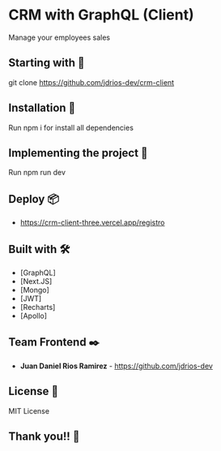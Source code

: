 # CRM with GraphQL (Client)

Manage your employees sales

## Starting with 🚀

git clone https://github.com/jdrios-dev/crm-client

## Installation 🔧

Run npm i for install all dependencies

## Implementing the project 🔧

Run npm run dev

## Deploy 📦

* https://crm-client-three.vercel.app/registro

## Built with 🛠️

* [GraphQL]
* [Next.JS]
* [Mongo]
* [JWT]
* [Recharts]
* [Apollo]

## Team Frontend ✒️

* **Juan Daniel Rios Ramirez** - <https://github.com/jdrios-dev>

## License 📄

MIT License

## Thank you!! 🎁
